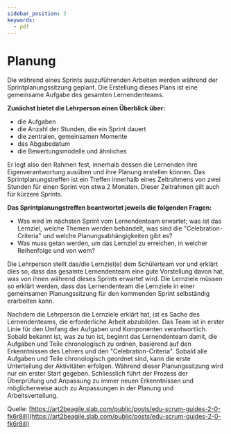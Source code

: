 ```yaml
---
sidebar_position: 3
keywords:
  - pdf
---
```


# Planung

Die während eines Sprints auszuführenden Arbeiten werden während der
Sprintplanungssitzung geplant. Die Erstellung dieses Plans ist eine gemeinsame
Aufgabe des gesamten Lernendenteams.

**Zunächst bietet die Lehrperson einen Überblick über:**

- die Aufgaben
- die Anzahl der Stunden, die ein Sprint dauert
- die zentralen, gemeinsamen Momente
- das Abgabedatum
- die Bewertungsmodelle und ähnliches

Er legt also den Rahmen fest, innerhalb dessen die Lernenden ihre
Eigenverantwortung ausüben und ihre Planung erstellen können. Das
Sprintplanungstreffen ist ein Treffen innerhalb eines Zeitrahmens von zwei
Stunden für einen Sprint von etwa 2 Monaten. Dieser Zeitrahmen gilt auch für
kürzere Sprints.

**Das Sprintplanungstreffen beantwortet jeweils die folgenden Fragen:**

- Was wird im nächsten Sprint vom Lernendenteam erwartet; was ist das Lernziel,
  welche Themen werden behandelt, was sind die "Celebration-Criteria" und welche
  Planungsabhängigkeiten gibt es?
- Was muss getan werden, um das Lernziel zu erreichen, in welcher Reihenfolge
  und von wem?

Die Lehrperson stellt das/die Lernziel(e) dem Schülerteam vor und erklärt dies
so, dass das gesamte Lernendenteam eine gute Vorstellung davon hat, was von
ihnen während dieses Sprints erwartet wird. Die Lernziele müssen so erklärt
werden, dass das Lernendenteam die Lernziele in einer gemeinsamen
Planungssitzung für den kommenden Sprint selbständig erarbeiten kann.

Nachdem die Lehrperson die Lernziele erklärt hat, ist es Sache des
Lernendenteams, die erforderliche Arbeit abzubilden. Das Team ist in erster
Linie für den Umfang der Aufgaben und Komponenten verantwortlich. Sobald bekannt
ist, was zu tun ist, beginnt das Lernendenteam damit, die Aufgaben und Teile
chronologisch zu ordnen, basierend auf den Erkenntnissen des Lehrers und den
"Celebration-Criteria". Sobald alle Aufgaben und Teile chronologisch geordnet
sind, kann die erste Unterteilung der Aktivitäten erfolgen. Während dieser
Planungssitzung wird nur ein erster Start gegeben. Schliesslich führt der
Prozess der Überprüfung und Anpassung zu immer neuen Erkenntnissen und
möglicherweise auch zu Anpassungen in der Planung und Arbeitsverteilung.

Quelle:
[https://art2beagile.slab.com/public/posts/edu-scrum-guides-2-0-fk6r8ill](https://art2beagile.slab.com/public/posts/edu-scrum-guides-2-0-fk6r8ill)
